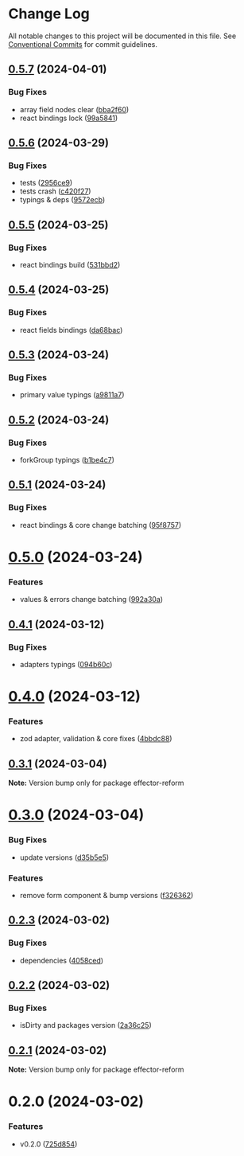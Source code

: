 # Change Log

All notable changes to this project will be documented in this file.
See [Conventional Commits](https://conventionalcommits.org) for commit guidelines.

## [0.5.7](https://github.com/movpushmov/effector-reform/compare/v0.5.6...v0.5.7) (2024-04-01)

### Bug Fixes

- array field nodes clear ([bba2f60](https://github.com/movpushmov/effector-reform/commit/bba2f6064c3de3ee5e5e3f8b06cacd7e87b941d2))
- react bindings lock ([99a5841](https://github.com/movpushmov/effector-reform/commit/99a5841edbf33eabc7193ea2e80f1b248c3e878b))

## [0.5.6](https://github.com/movpushmov/effector-reform/compare/v0.5.5...v0.5.6) (2024-03-29)

### Bug Fixes

- tests ([2956ce9](https://github.com/movpushmov/effector-reform/commit/2956ce9a06a635f65ee2e68ea84f0a5c4ec8353f))
- tests crash ([c420f27](https://github.com/movpushmov/effector-reform/commit/c420f2706c9b7a2034118e43eeef2d035f41d3bc))
- typings & deps ([9572ecb](https://github.com/movpushmov/effector-reform/commit/9572ecb9d76e95c03c20dd8fd145e8623711279b))

## [0.5.5](https://github.com/movpushmov/effector-reform/compare/v0.5.4...v0.5.5) (2024-03-25)

### Bug Fixes

- react bindings build ([531bbd2](https://github.com/movpushmov/effector-reform/commit/531bbd2c93627411d30bfacf61d98151b2e59057))

## [0.5.4](https://github.com/movpushmov/effector-reform/compare/v0.5.3...v0.5.4) (2024-03-25)

### Bug Fixes

- react fields bindings ([da68bac](https://github.com/movpushmov/effector-reform/commit/da68bac1e7561ef89f9002f307d60750747e43da))

## [0.5.3](https://github.com/movpushmov/effector-reform/compare/v0.5.2...v0.5.3) (2024-03-24)

### Bug Fixes

- primary value typings ([a9811a7](https://github.com/movpushmov/effector-reform/commit/a9811a7a9a8398dffe9fc9275d09142807adb644))

## [0.5.2](https://github.com/movpushmov/effector-reform/compare/v0.5.1...v0.5.2) (2024-03-24)

### Bug Fixes

- forkGroup typings ([b1be4c7](https://github.com/movpushmov/effector-reform/commit/b1be4c79d741adec9f88ca86a6522ebe4f97d2fa))

## [0.5.1](https://github.com/movpushmov/effector-reform/compare/v0.5.0...v0.5.1) (2024-03-24)

### Bug Fixes

- react bindings & core change batching ([95f8757](https://github.com/movpushmov/effector-reform/commit/95f875762a00dd7c3b1f21e503eafa563c53ae94))

# [0.5.0](https://github.com/movpushmov/effector-reform/compare/v0.4.1...v0.5.0) (2024-03-24)

### Features

- values & errors change batching ([992a30a](https://github.com/movpushmov/effector-reform/commit/992a30af9521452198017b34b904cb2b52a6c33d))

## [0.4.1](https://github.com/movpushmov/effector-reform/compare/v0.4.0...v0.4.1) (2024-03-12)

### Bug Fixes

- adapters typings ([094b60c](https://github.com/movpushmov/effector-reform/commit/094b60c599a3979eb29d7f812b89a97e895e4e0a))

# [0.4.0](https://github.com/movpushmov/effector-reform/compare/v0.3.1...v0.4.0) (2024-03-12)

### Features

- zod adapter, validation & core fixes ([4bbdc88](https://github.com/movpushmov/effector-reform/commit/4bbdc88108b9e0a329af7131337c9583d6634ee4))

## [0.3.1](https://github.com/movpushmov/effector-reform/compare/v0.3.0...v0.3.1) (2024-03-04)

**Note:** Version bump only for package effector-reform

# [0.3.0](https://github.com/movpushmov/effector-reform/compare/v0.2.3...v0.3.0) (2024-03-04)

### Bug Fixes

- update versions ([d35b5e5](https://github.com/movpushmov/effector-reform/commit/d35b5e5d94287cc6ba5b6568ef9e67c3a51312cc))

### Features

- remove form component & bump versions ([f326362](https://github.com/movpushmov/effector-reform/commit/f326362377666c66cfa268ed69152317c6ca394e))

## [0.2.3](https://github.com/movpushmov/effector-reform/compare/v0.2.2...v0.2.3) (2024-03-02)

### Bug Fixes

- dependencies ([4058ced](https://github.com/movpushmov/effector-reform/commit/4058cedab6183b5f71254ce877a307d045435e6f))

## [0.2.2](https://github.com/movpushmov/effector-reform/compare/v0.2.1...v0.2.2) (2024-03-02)

### Bug Fixes

- isDirty and packages version ([2a36c25](https://github.com/movpushmov/effector-reform/commit/2a36c25f119352030c5b2363ccfea3d3b81afd07))

## [0.2.1](https://github.com/movpushmov/effector-reform/compare/v0.2.0...v0.2.1) (2024-03-02)

**Note:** Version bump only for package effector-reform

# 0.2.0 (2024-03-02)

### Features

- v0.2.0 ([725d854](https://github.com/movpushmov/effector-reform/commit/725d8548d873ca3226f6d03aff2682a09f924d42))
